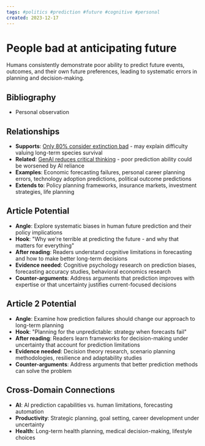 ```yaml
---
tags: #politics #prediction #future #cognitive #personal
created: 2023-12-17
---
```


# People bad at anticipating future

Humans consistently demonstrate poor ability to predict future events, outcomes, and their own future preferences, leading to systematic errors in planning and decision-making.

## Bibliography

- Personal observation

## Relationships
- **Supports**: [Only 80% consider extinction bad](politics-extinction-80percent-bad.md) - may explain difficulty valuing long-term species survival
- **Related**: [GenAI reduces critical thinking](ai-critical-thinking-decline.md) - poor prediction ability could be worsened by AI reliance
- **Examples**: Economic forecasting failures, personal career planning errors, technology adoption predictions, political outcome predictions
- **Extends to**: Policy planning frameworks, insurance markets, investment strategies, life planning

## Article Potential
- **Angle**: Explore systematic biases in human future prediction and their policy implications
- **Hook**: "Why we're terrible at predicting the future - and why that matters for everything"
- **After reading**: Readers understand cognitive limitations in forecasting and how to make better long-term decisions
- **Evidence needed**: Cognitive psychology research on prediction biases, forecasting accuracy studies, behavioral economics research
- **Counter-arguments**: Address arguments that prediction improves with expertise or that uncertainty justifies current-focused decisions

## Article 2 Potential
- **Angle**: Examine how prediction failures should change our approach to long-term planning
- **Hook**: "Planning for the unpredictable: strategy when forecasts fail"
- **After reading**: Readers learn frameworks for decision-making under uncertainty that account for prediction limitations
- **Evidence needed**: Decision theory research, scenario planning methodologies, resilience and adaptability studies
- **Counter-arguments**: Address arguments that better prediction methods can solve the problem

## Cross-Domain Connections
- **AI**: AI prediction capabilities vs. human limitations, forecasting automation
- **Productivity**: Strategic planning, goal setting, career development under uncertainty
- **Health**: Long-term health planning, medical decision-making, lifestyle choices